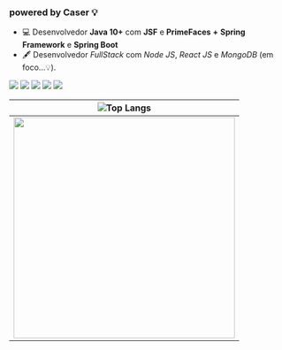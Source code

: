 ### powered by Caser 💡

- 💻 Desenvolvedor <strong>Java 10+</strong> com <strong>JSF</strong> e <strong>PrimeFaces</strong> <strong>+</strong> <strong>Spring Framework</strong> e <strong>Spring Boot</strong> 
- 🖋 Desenvolvedor <i>FullStack</i> com <i>Node JS</i>, <i>React JS</i> e <i>MongoDB</i> (em foco...💡).

[<img src="https://img.shields.io/badge/twitter-%231DA1F2.svg?&style=for-the-badge&logo=twitter&logoColor=white" />](https://twitter.com/marcelocaser) [<img src="https://img.shields.io/badge/medium-%2312100E.svg?&style=for-the-badge&logo=medium&logoColor=white" />](https://medium.com/marcelocaser)  [<img src="https://img.shields.io/badge/linkedin-%230077B5.svg?&style=for-the-badge&logo=linkedin&logoColor=white" />](https://www.linkedin.com/in/marcelocaser/) [<img src = "https://img.shields.io/badge/instagram-%23E4405F.svg?&style=for-the-badge&logo=instagram&logoColor=white">](https://www.instagram.com/marcelocaser/) [<img src = "https://img.shields.io/badge/facebook-%231877F2.svg?&style=for-the-badge&logo=facebook&logoColor=white">](https://www.facebook.com/caser.marcelo)





| ![Top Langs](https://github-readme-stats.vercel.app/api/top-langs/?username=marcelocaser&hide=html&layout=compact&theme=dracula) 
| ------------- |
|<img src="https://caser-bank-api.herokuapp.com/images/nextjs-conf-ticket.png" width="400px"/> 


<!--
**marcelocaser/marcelocaser** is a ✨ _special_ ✨ repository because its `README.md` (this file) appears on your GitHub profile.

Here are some ideas to get you started:

- 🔭 I’m currently working on ...
- 🌱 I’m currently learning ...
- 👯 I’m looking to collaborate on ...
- 🤔 I’m looking for help with ...
- 💬 Ask me about ...
- 📫 How to reach me: ...
- 😄 Pronouns: ...
- ⚡ Fun fact: ...
-->
